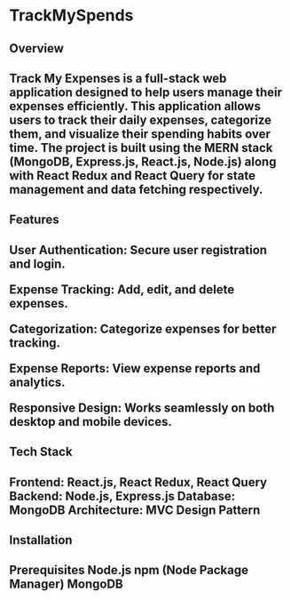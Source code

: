 # TrackMySpends
<h2>Overview<h2/>
  
<p>Track My Expenses is a full-stack web application designed to help users manage their expenses efficiently. This application allows users to track their daily expenses, categorize them, and visualize their spending habits over time. The project is built using the MERN stack (MongoDB, Express.js, React.js, Node.js) along with React Redux and React Query for state management and data fetching respectively.<p/>

<h2>Features<h2/>
<p>User Authentication: Secure user registration and login.<p/>
<p>Expense Tracking: Add, edit, and delete expenses.<p/>
<p>Categorization: Categorize expenses for better tracking.<p/>
<p>Expense Reports: View expense reports and analytics.<p/>
<p>Responsive Design: Works seamlessly on both desktop and mobile devices.<p/>
  
<h2>Tech Stack<h2/>
Frontend: React.js, React Redux, React Query
Backend: Node.js, Express.js
Database: MongoDB
Architecture: MVC Design Pattern
  
<h2>Installation<h2/>
Prerequisites
Node.js
npm (Node Package Manager)
MongoDB
